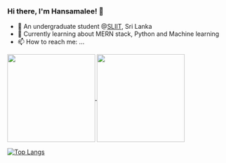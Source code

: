 ### Hi there, I'm Hansamalee! 👋

- 🔭 An undergraduate student @[SLIIT](https://www.sliit.lk/), Sri Lanka
- 🌱 Currently learning about MERN stack, Python and Machine learning
- 📫 How to reach me: ...

<a href="https://github.com/Hansamalee0630/github-readme-stats">
  <img height=200 align="center" src="https://github-readme-stats.vercel.app/api?username=Hansamalee0630&show_icons=true&theme=prussian&&bg_color=00000000" />
</a>
<a href="https://github.com/Hansamalee0630/convoychat">
  <img height=200 align="center" src="https://github-readme-stats.vercel.app/api/top-langs?username=Hansamalee0630&layout=compact&langs_count=8&card_width=320&theme=prussian&&bg_color=00000000" />
</a>

[![Top Langs](https://github-readme-stats.vercel.app/api/top-langs/?username=Hansamalee0630&layout=donut-vertical&theme=prussian&&bg_color=00000000)](https://github.com/Hansamalee0630/github-readme-stats)
